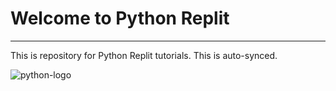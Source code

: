 # Welcome to Python Replit
---

This is repository for Python Replit tutorials. This is auto-synced.

![python-logo](https://www.python.org/static/img/python-logo.png)
